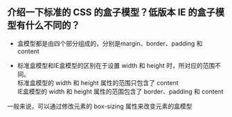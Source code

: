 ## 介绍一下标准的 CSS 的盒子模型？低版本 IE 的盒子模型有什么不同的？    
- 盒模型都是由四个部分组成的，分别是margin、border、padding 和 content    
    
- 标准盒模型和IE盒模型的区别在于设置 width 和 height 时，所对应的范围不同。    
  标准盒模型的 width 和 height 属性的范围只包含了 content    
  IE盒模型的 width 和 height 属性的范围包含了 border、padding 和 content    
      
一般来说，可以通过修改元素的 box-sizing 属性来改变元素的盒模型

